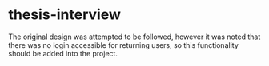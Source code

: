# thesis-interview


The original design was attempted to be followed, however it was noted that there was no login accessible for returning users, so this functionality should be added into the project.
